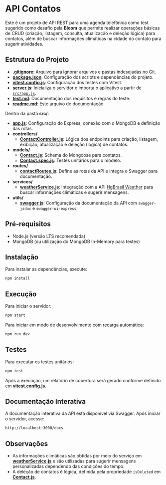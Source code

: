 # API Contatos

Este é um projeto de API REST para uma agenda telefônica como test sugerido como desafio pela **Bloom** que permite realizar operações básicas de CRUD (criação, listagem, consulta, atualização e deleção lógica) para contatos, além de buscar informações climáticas na cidade do contato para sugerir atividades.

## Estrutura do Projeto

- **[.gitignore](.gitignore)**: Arquivo para ignorar arquivos e pastas indesejadas no Git.
- **[package.json](package.json)**: Configuração dos scripts e dependências do projeto.
- **[vitest.config.js](vitest.config.js)**: Configuração dos testes com Vitest.
- **[server.js](server.js)**: Inicializa o servidor e importa o aplicativo a partir de [`src/app.js`](src/app.js).
- **[test.md](test.md)**: Documentação dos requisitos e regras do teste.
- **[readme.md](readme.md)**: Este arquivo de documentação.

Dentro da pasta **src/**:

- **[app.js](src/app.js)**: Configuração do Express, conexão com o MongoDB e definição das rotas.
- **controllers/**
  - **[ContactController.js](src/controllers/ContactController.js)**: Lógica dos endpoints para criação, listagem, exibição, atualização e deleção (lógica) de contatos.
- **models/**
  - **[Contact.js](src/models/Contact.js)**: Schema do Mongoose para contatos.
  - **[Contact.spec.js](src/models/Contact.spec.js)**: Testes unitários para o modelo.
- **routes/**
  - **[contactRoutes.js](src/routes/contactRoutes.js)**: Define as rotas da API e integra o Swagger para documentação.
- **services/**
  - **[weatherService.js](src/services/weatherService.js)**: Integração com a API [HgBrasil Weather](https://console.hgbrasil.com/documentation/weather) para buscar informações climáticas e sugerir mensagens.
- **utils/**
  - **[swagger.js](src/utils/swagger.js)**: Configuração da documentação da API com `swagger-jsdoc` e `swagger-ui-express`.

## Pré-requisitos

- Node.js (versão LTS recomendada)
- MongoDB (ou utilização do MongoDB In-Memory para testes)

## Instalação

Para instalar as dependências, execute:
```sh
npm install
```
## Execução

Para iniciar o servidor:
```sh
npm start
```

Para iniciar em modo de desenvolvimento com recarga automática:
```sh
npm run dev
```

## Testes

Para executar os testes unitários:
```sh
npm test
```
Após a execução, um relatório de cobertura será gerado conforme definido em **[vitest.config.js](vitest.config.js)**.

## Documentação Interativa

A documentação interativa da API está disponível via Swagger. Após iniciar o servidor, acesse:
```sh
http://localhost:3000/docs
```

## Observações
- As informações climáticas são obtidas por meio do serviço em **[weatherService.js](src/services/weatherService.js)** e são utilizadas para sugerir mensagens personalizadas dependendo das condições do tempo.
- A deleção de contatos é lógica, definida pela propriedade `isDeleted` em **[Contact.js](src/models/Contact.js)**.